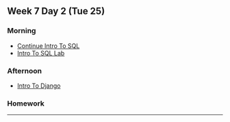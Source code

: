 ## Week 7 Day 2 (Tue 25)

### Morning

- [Continue Intro To SQL][1]
- [Intro To SQL Lab][2]



### Afternoon

- [Intro To Django][3]



### Homework



[1]: ./intro-to-sql/
[2]: ./intro-to-sql-lab/
[3]: ./intro-to-django/


---
